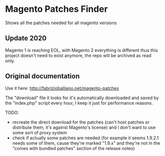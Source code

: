 # Magento Patches Finder
Shows all the patches needed for all magento versions

## Update 2020
Magento 1 is reaching EOL, with Magento 2 everything is different thus this project doesn't need to exist anymore, the repo will be archived as read only.

## Original documentation

Use it here:
http://fabrizioballiano.net/magento-patches

The "download" file it looks for it's automatically downloaded and saved by the "index.php" script every hour, I keep it just for performance reasons.

TODO:
- recreate the direct download for the patches (can't host patches or distribute them, it's against Magento's license) and I don't want to use some sort of proxy system
- check if actually some patches are needed (for example it seems 1.9.2.1 needs some of them, cause they're marked "1.9.x" and they're not in the "comes with bundled patches" section of the release notes)
